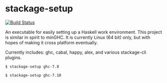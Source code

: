 stackage-setup
============

[![Build Status](https://travis-ci.org/fpco/stackage-setup.svg)](https://travis-ci.org/fpco/stackage-setup)

An executable for easily setting up a Haskell work environment. This project is similar in spirit to minGHC. It is currently Linux (64 bit) only, but with hopes of making it cross platform eventually.

Currently includes: ghc, cabal, happy, alex, and various
stackage-cli plugins.

```
$ stackage-setup ghc-7.8
```

```
$ stackage-setup ghc-7.10
```
